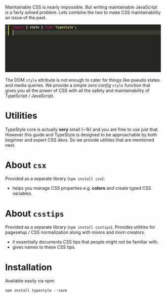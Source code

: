Maintainable CSS is nearly impossible. But writing maintainable JavaScript is a fairly solved problem. Lets combine the two to make CSS maintainability an issue of the past.

![](/images/autocomplete.gif)

The DOM `style` attribute is not enough to cater for things like pseudo states and media queries. We provide a simple *zero config* `style` function that gives you all the power of CSS with all the safety and maintainability of TypeScript / JavaScript. 

# Utilities 

TypeStyle core is actually **very** small (~1k) and you are free to use just that. However this guide and TypeStyle is designed to be approachable by both beginner and expert CSS devs. So we provide utilities that are mentioned next.

# About `csx`
Provided as a separate library (`npm install csx`):

* helps you manage CSS properties e.g. **colors** and create typed CSS variables.

# About `csstips`

Provided as a separate library (`npm install csstips`). Provides utilities for pagesetup / CSS normalization along with mixins and mixin creators.

* it essentially documents CSS tips that people might not be familiar with.
* gives names to these CSS tips.

# Installation 

Available easily via npm: 

```
npm install typestyle --save
```
